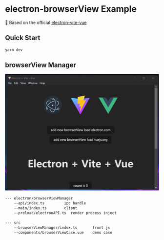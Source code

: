 # electron-browserView Example

🎯 Based on the official [electron-vite-vue](https://github.com/electron-vite/electron-vite-vue)

## Quick Start

```sh
yarn dev
```

## browserView Manager
![bv.gif](/public/bv.gif)

```
--- electron/browserViewManager
    --api/index.ts         ipc handle
    --main/index.ts        client 
    --preload/electronAPI.ts  render process inject

--- src
    --browserViewManager/index.ts       front js 
    --components/browserViewCase.vue    demo case
    
```